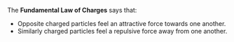 The **Fundamental Law of Charges** says that:
- Opposite charged particles feel an attractive force towards one another.
- Similarly charged particles feel a repulsive force away from one another.